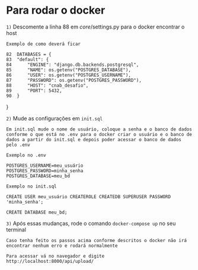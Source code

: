 # Para rodar o docker

`1)` Descomente a linha 88 em _core_/settings.py para o docker encontrar o host

    Exemplo de como deverá ficar

    82  DATABASES = {
    83  "default": {
    84      "ENGINE": "django.db.backends.postgresql",
    85      "NAME": os.getenv("POSTGRES_DATABASE"),
    86      "USER": os.getenv("POSTGRES_USERNAME"),
    87      "PASSWORD": os.getenv("POSTGRES_PASSWORD"),
    88      "HOST": "cnab_desafio",
    89      "PORT": 5432,
    90  }

}

`2)` Mude as configurações em `init.sql`

    Em init.sql mude o nome de usuário, coloque a senha e o banco de dados conforme o que está no .env para o docker criar o usuário e o banco de dados a partir do init.sql e depois poder acessar o banco de dados pelo .env

    Exemplo no .env

    POSTGRES_USERNAME=meu_usuário
    POSTGRES_PASSWORD=minha_senha
    POSTGRES_DATABASE=meu_bd

    Exemplo no init.sql

    CREATE USER meu_usuário CREATEROLE CREATEDB SUPERUSER PASSWORD 'minha_senha';

    CREATE DATABASE meu_bd;

`3)` Após essas mudanças, rode o comando `docker-compose up` no seu terminal

    Caso tenha feito os passos acima conforme descritos o docker não irá encontrar nenhum erro e rodará normalmente

    Para acessar vá no navegador e digite http://localhost:8000/api/upload/
